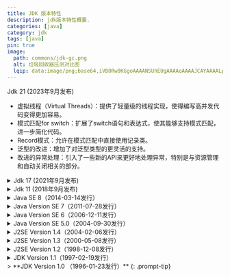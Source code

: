 ```yaml
---
title: JDK 版本特性
description: jdk版本特性概要.
categories: [java]
category: jdk
tags: [java]
pin: true
image:
  path: commons/jdk-gc.png
  alt: 垃圾回收器压测对比图
  lqip: data:image/png;base64,iVBORw0KGgoAAAANSUhEUgAAAAoAAAAJCAYAAAALpr0TAAAAAklEQVR4AewaftIAAADdSURBVC3B0W7CMBBFweO9dhIa4Lmi//9rVR+QQlQBxbF320idScuyhCRKKbTWiAjMjForEcH5fGZn8zwjiXVdkYQskbaN4/HIYZq4Xa881xvGv5QSEUEEkBLujoVTng/GCLKZsZNE752IwCQsAisD0+UDjyD33sk5sxuGgfAOdUPjSG8bz2VhHEayJF6vF+5Oa41wJ6VEckckhmkiA5k/EYG7s20bEYEkzJ1ICb3NOJBba5RSyDlzOp2gd/rjQR5H2s8P31+fjGUgS6LWyu5+v7NTKXitYMbh/YIkfgHleXcmyyl+AAAAAABJRU5ErkJggg==
---
```


<div class="box-tip" markdown="1">
<div class="title">Jdk 21 (2023年9月发布) </div>
  
- 虚拟线程（Virtual Threads）：提供了轻量级的线程实现，使得编写高并发代码变得更加容易。
- 模式匹配for switch：扩展了switch语句和表达式，使其能够支持模式匹配，进一步简化代码。
- Record模式：允许在模式匹配中直接使用记录类。
- 泛型的改进：增加了对泛型类型的更灵活的支持。
- 改进的异常处理：引入了一些新的API来更好地处理异常，特别是与资源管理和自动关闭相关的部分。
</div>


<details class="details-block" markdown="1">
<summary>Jdk 17 (2021年9月发布) </summary>

- 密封类（Sealed Classes）：允许限制哪些类或接口可以继承一个特定的类或实现一个特定的接口。
- 模式匹配for instanceof：简化了对对象实例类型检查后的处理方式。
- 记录类（Records）：提供了一种更加简洁的方式来定义不可变的数据载体类。
- 新的垃圾收集器ZGC：低延迟的垃圾收集器，旨在实现毫秒级的暂停时间。
- 强封装JDK内部API：加强了对JDK内部API的访问控制，提高了安全性。
</details>
<details class="details-block" markdown="1">
<summary>Jdk 11 (2018年9月发布) </summary>

- HTTP客户端（标准版）：引入了一个新的HTTP客户端API，支持HTTP/2和WebSocket。
- Epsilon垃圾收集器：一个“无操作”垃圾收集器，适用于一次性运行的应用程序，它不进行任何垃圾回收，直到应用程序结束。
- 可选类数据共享：改进了类数据共享机制，允许将更多的数据放入共享归档中，从而减少启动时间和内存占用。
- 动态类文件常量：增强了Java字节码，支持新的常量池形式，提高了性能。
- 增强的Unicode支持：支持Unicode 10，包括新的脚本和符号。
</details>
<details class="details-block" markdown="1">
<summary>Java SE 8（2014-03-14发行）</summary>

- Lambda表达式 简化函数式编程代码。
- Optional 避免空指针异常
- Pipelines和Streams
- Date和Time API
- Default方法
- Type注解
- Nashhorn JavaScript引擎
- 并发计数器
- Parallel操作
- 移除PermGen Error
- TLS SNI
</details>
<details class="details-block" markdown="1">
<summary>Java Version SE 7（2011-07-28发行）</summary>

- switch语句块中允许以字符串作为分支条件；
- 在创建泛型对象时应用类型推断；
- 在一个语句块中捕获多种异常；
- 支持动态语言；
- 支持try-with-resources；
- 引入Java NIO.2开发包；
- 数值类型可以用2进制字符串表示，并且可以在字符串表示中添加下划线；
- 钻石型语法；
- null值的自动处理。
</details>
<details class="details-block" markdown="1">
<summary>Java Version SE 6（2006-12-11发行）</summary>

- 支持脚本语言；
- 引入JDBC 4.0 API；
- 引入Java Compiler API；
- 可插拔注解；
- 增加对Native PKI(Public Key Infrastructure)、Java GSS(Generic Security Service)、Kerberos和LDAP(Lightweight Directory Access Protocol)的支持；
- 继承Web Services；
- 做了很多优化。
</details>
<details class="details-block" markdown="1">
<summary>Java Version SE 5.0（2004-09-30发行）</summary>

- 引入泛型；
- 增强循环，可以使用迭代方式；
- 自动装箱与自动拆箱；
- 类型安全的枚举；
- 可变参数；
- 静态引入；
- 元数据（注解）；
- 引入Instrumentation。
</details>
<details class="details-block" markdown="1">
<summary>J2SE Version 1.4（2004-02-06发行）</summary>

- XML处理；
- Java打印服务；
- 引入Logging API；
- 引入Java Web Start；
- 引入JDBC 3.0 API；
- 引入断言；
- 引入Preferences API；
- 引入链式异常处理；
- 支持IPv6；
- 支持正则表达式；
- 引入Image I/O slot machine API。
</details>
<details class="details-block" markdown="1">
<summary>J2SE Version 1.3（2000-05-08发行）</summary>

- 引入Java Sound API；
- jar文件索引；
- 对Java的各个方面都做了大量优化和增强。
</details>
<details class="details-block" markdown="1">
<summary>J2SE Version 1.2（1998-12-08发行）</summary>

- 引入集合（Collection）框架；
- 对字符串常量做内存映射；
- 引入JIT（Just In Time）编译器；
- 引入对打包的Java文件进行数字签名；
- 引入控制授权访问系统资源的策略工具；
- 引入JFC（Java Foundation Classes），包括Swing 1.0、拖放和Java 2D类库；
- 引入Java 插件；
- 在JDBC中引入可滚动结果集、BLOB、CLOB、批量更新和用户自定义类型；
- 在Applet中添加声音支持。
</details>
<details class="details-block" markdown="1">
<summary>JDK Version 1.1（1997-02-19发行）</summary>

- 引入JDBC（Java Database Connectivity）；
- 支持内部类；
- 引入Java Bean；
- 引入RMI（Remote Method Invocation）；
- 引入反射。
</details>
> **<span style="color: var(--prompt-tip-icon-color);">JDK Version 1.0 （1996-01-23发行）</span>**
{: .prompt-tip}
